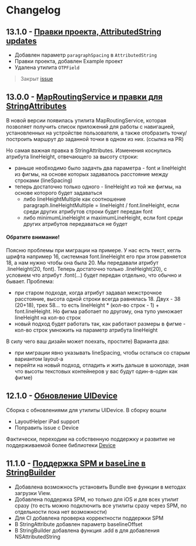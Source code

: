 # Changelog

## 13.1.0 - [Правки проекта, AttributedString updates](https://github.com/surfstudio/iOS-Utils/releases/tag/13.1.0)

- Добавлен параметр `paragraphSpacing` в `AttributedString`
- Правки проекта, добавлен Example проект
- Удалена утилита `OTPField`

> Закрыт [issue](https://github.com/surfstudio/iOS-Utils/issues/91)

## 13.0.0 - [MapRoutingService и правки для StringAttributes](https://github.com/surfstudio/iOS-Utils/releases/tag/13.0.0)

В новой версии появилась утилита MapRoutingService, которая позволяет получить список приложений для работы с навигацией, установленных на устройстве пользователя, а также отобразить точку/построить маршрут до заданной точки в одном из них. (ссылка на PR)

Но самая важная правка в StringAttributes. Изменения коснулись атрибута lineHeight, отвечающего за высоту строки:

- раньше необходимо было задачть два параметра - font и lineHeight из фигмы, на основе которых задавалось расстояние между строками (lineSpacing)
- теперь достаточно только одного - lineHeight из той же фигмы, на основе которого будет задаваться
	- либо lineHeightMultiple как соотношение paragraph.lineHeightMultiple = lineHeight / font.lineHeight, если среди других атрибутов строки будет передан font
	- либо minimumLineHeight и maximumLineHeight, если font среди других атрибутов передаваться не будет

#### Обратите внимание!

Поясню проблемы при миграции на примере. У нас есть текст, кегль шрифта например 16, системная font.lineHeight его при этом равняется 18, а нам нужно чтобы она была 20. Мы передавали атрибут .lineHeight(20, font). Теперь достаточно только .lineHeight(20), с условием что атрибут .font(...) будет передан отдельно, что обычно и бывает. Проблема:

- при старом подходе, когда атрибут задавал межстрочное расстояние, высота одной строки всегда равнялась 18. Двух - 38 (20+18), трех 58... то есть lineHeight * (кол-во строк - 1) + font.lineHeight. Но фигма работает по другому, она тупо умножает lineHeight на кол-во строк
- новый подход будет работать так, как работают размеры в фигме - кол-во строк умножить на параметр атрибута lineHeight

В силу чего ваш дизайн может поехать, простите) Варианта два:

- при миграции явно указывать lineSpacing, чтобы остаться со старым вариантом layout-а
- перейти на новый подход, отладить и жить дальше в шоколаде, зная что высоты текстовых контейнеров у вас будут один-в-один как фигме)

## 12.1.0 - [Обновление UIDevice](https://github.com/surfstudio/iOS-Utils/releases/tag/12.1.0)

Сборка с обновлениями для утилиты UIDevice. В сборку вошли

- LayoutHelper iPad support
- Поправить issue с Device

Фактически, переходим на собственную поддержку и развитие не поддерживаемой более библиотеки [Device](https://github.com/Ekhoo/Device)

## 11.1.0 - [Поддержка SPM и baseLine в StringBuilder](https://github.com/surfstudio/iOS-Utils/releases/tag/11.1.0)

- Добавлена возможность установить Bundle вне функции в методах загрузки View.
- Добавлена поддержка SPM, но только для iOS и для всех утилит сразу (то есть можно подключить все утилиты сразу через SPM, по отдельности пока нет возможности)
- Для CI добавлена проверка корректности поддержки SPM
- В StringAttribute добавлен параметр baselineOffset
- В StringBuilder добавлена функция .add в для добавления NSAttributedString
